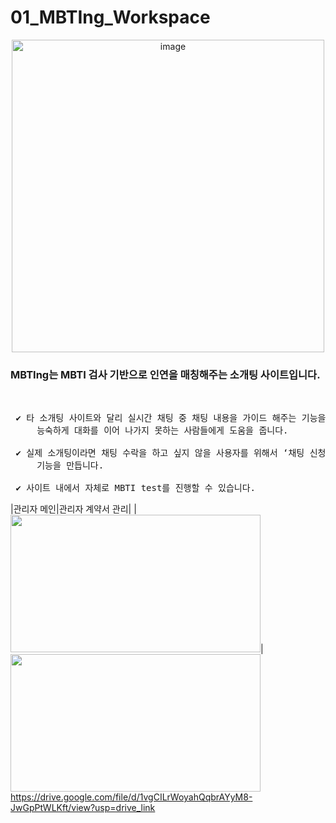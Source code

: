 # 01_MBTIng_Workspace
<p align="center"><img align="center" width="500" alt="image" src="https://github.com/mingMy-00/01_MBTIng_Workspace/assets/149574203/a0db0242-9877-463f-933b-77cc49f6a6c6" border-radius="20px"></p>
<h3>MBTIng는 MBTI 검사 기반으로 인연을 매칭해주는 소개팅 사이트입니다. </h3> 
<br/>


<pre>
 ✔️ 타 소개팅 사이트와 달리 실시간 채팅 중 채팅 내용을 가이드 해주는 기능을 통해서 
     능숙하게 대화를 이어 나가지 못하는 사람들에게 도움을 줍니다. 

 ✔️ 실제 소개팅이라면 채팅 수락을 하고 싶지 않을 사용자를 위해서 ‘채팅 신청, 수락’ 
     기능을 만듭니다.

 ✔️ 사이트 내에서 자체로 MBTI test를 진행할 수 있습니다. 
</pre>

|관리자 메인|관리자 계약서 관리|
|<img src="https://drive.google.com/uc?export=view&id=1vgCILrWoyahQqbrAYyM8-JwGpPtWLKft" width="400px" height="220px">|<img src="https://drive.google.com/uc?export=view&id=1reIeOuHu0M1vRPwuX6-GFSWA5AYMoLli" width="400px" height="220px">
https://drive.google.com/file/d/1vgCILrWoyahQqbrAYyM8-JwGpPtWLKft/view?usp=drive_link

